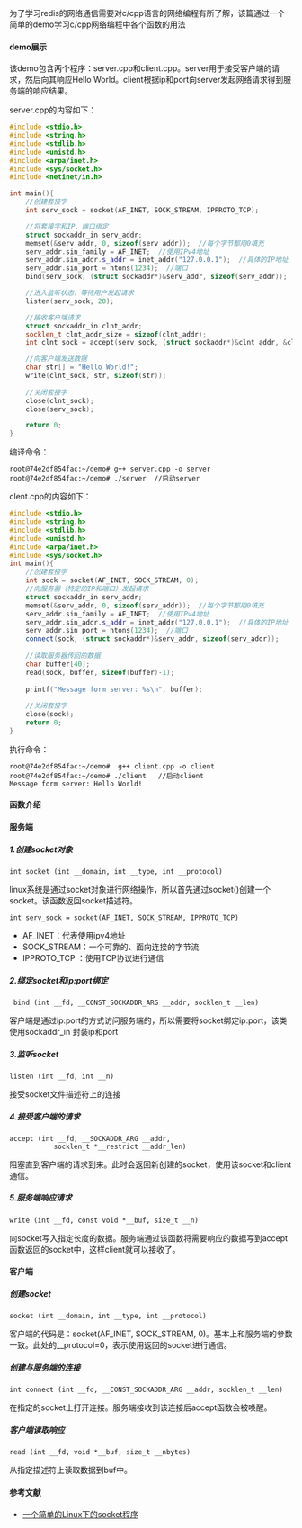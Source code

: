 为了学习redis的网络通信需要对c/cpp语言的网络编程有所了解，该篇通过一个简单的demo学习c/cpp网络编程中各个函数的用法

#### demo展示

该demo包含两个程序：server.cpp和client.cpp。server用于接受客户端的请求，然后向其响应Hello World。client根据ip和port向server发起网络请求得到服务端的响应结果。

server.cpp的内容如下：

```cpp
#include <stdio.h>
#include <string.h>
#include <stdlib.h>
#include <unistd.h>
#include <arpa/inet.h>
#include <sys/socket.h>
#include <netinet/in.h>

int main(){
    //创建套接字
    int serv_sock = socket(AF_INET, SOCK_STREAM, IPPROTO_TCP);

    //将套接字和IP、端口绑定
    struct sockaddr_in serv_addr;
    memset(&serv_addr, 0, sizeof(serv_addr));  //每个字节都用0填充
    serv_addr.sin_family = AF_INET;  //使用IPv4地址
    serv_addr.sin_addr.s_addr = inet_addr("127.0.0.1");  //具体的IP地址
    serv_addr.sin_port = htons(1234);  //端口
    bind(serv_sock, (struct sockaddr*)&serv_addr, sizeof(serv_addr));

    //进入监听状态，等待用户发起请求
    listen(serv_sock, 20);

    //接收客户端请求
    struct sockaddr_in clnt_addr;
    socklen_t clnt_addr_size = sizeof(clnt_addr);
    int clnt_sock = accept(serv_sock, (struct sockaddr*)&clnt_addr, &clnt_addr_size);

    //向客户端发送数据
    char str[] = "Hello World!";
    write(clnt_sock, str, sizeof(str));
   
    //关闭套接字
    close(clnt_sock);
    close(serv_sock);

    return 0;
}
```

编译命令：

```
root@74e2df854fac:~/demo# g++ server.cpp -o server
root@74e2df854fac:~/demo# ./server  //启动server
```

clent.cpp的内容如下：

```cpp
#include <stdio.h>
#include <string.h>
#include <stdlib.h>
#include <unistd.h>
#include <arpa/inet.h>
#include <sys/socket.h>
int main(){
    //创建套接字
    int sock = socket(AF_INET, SOCK_STREAM, 0);
    //向服务器（特定的IP和端口）发起请求
    struct sockaddr_in serv_addr;
    memset(&serv_addr, 0, sizeof(serv_addr));  //每个字节都用0填充
    serv_addr.sin_family = AF_INET;  //使用IPv4地址
    serv_addr.sin_addr.s_addr = inet_addr("127.0.0.1");  //具体的IP地址
    serv_addr.sin_port = htons(1234);  //端口
    connect(sock, (struct sockaddr*)&serv_addr, sizeof(serv_addr));
   
    //读取服务器传回的数据
    char buffer[40];
    read(sock, buffer, sizeof(buffer)-1);
   
    printf("Message form server: %s\n", buffer);
   
    //关闭套接字
    close(sock);
    return 0;
}
```

执行命令：

```
root@74e2df854fac:~/demo#  g++ client.cpp -o client
root@74e2df854fac:~/demo# ./client   //启动client
Message form server: Hello World!
```

#### 函数介绍

#### 服务端

##### 1.创建socket对象

```
int socket (int __domain, int __type, int __protocol) 
```

linux系统是通过socket对象进行网络操作，所以首先通过socket()创建一个socket。该函数返回socket描述符。

```
int serv_sock = socket(AF_INET, SOCK_STREAM, IPPROTO_TCP)
```

- AF_INET：代表使用ipv4地址
- SOCK_STREAM：一个可靠的、面向连接的字节流
- IPPROTO_TCP ：使用TCP协议进行通信

##### 2.绑定socket和ip:port绑定

```
 bind (int __fd, __CONST_SOCKADDR_ARG __addr, socklen_t __len)
```

客户端是通过ip:port的方式访问服务端的，所以需要将socket绑定ip:port，该类使用sockaddr_in 封装ip和port

##### 3.监听socket

```
listen (int __fd, int __n) 
```

接受socket文件描述符上的连接

##### 4.接受客户端的请求

```
accept (int __fd, __SOCKADDR_ARG __addr,
		   socklen_t *__restrict __addr_len)
```

阻塞直到客户端的请求到来。此时会返回新创建的socket，使用该socket和client通信。

##### 5.服务端响应请求

```
write (int __fd, const void *__buf, size_t __n) 
```

向socket写入指定长度的数据。服务端通过该函数将需要响应的数据写到accept函数返回的socket中，这样client就可以接收了。

#### 客户端

##### 创建socket

```
socket (int __domain, int __type, int __protocol)
```

客户端的代码是：socket(AF_INET, SOCK_STREAM, 0)。基本上和服务端的参数一致。此处的__protocol=0，表示使用返回的socket进行通信。

##### 创建与服务端的连接

```
int connect (int __fd, __CONST_SOCKADDR_ARG __addr, socklen_t __len)
```

在指定的socket上打开连接。服务端接收到该连接后accept函数会被唤醒。

##### 客户端读取响应

```
read (int __fd, void *__buf, size_t __nbytes)
```

从指定描述符上读取数据到buf中。



#### 参考文献

- [一个简单的Linux下的socket程序](http://c.biancheng.net/cpp/html/3030.html)

